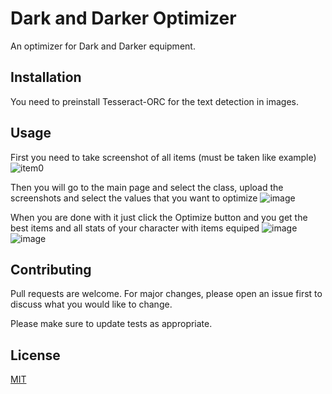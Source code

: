 # Dark and Darker Optimizer

An optimizer for Dark and Darker equipment.

## Installation

You need to preinstall Tesseract-ORC for the text detection in images.

## Usage

First you need to take screenshot of all items (must be taken like example)
![item0](https://github.com/gonibix23/dark_and_darker_optimizer/assets/47611628/d9ba7d9d-2e67-47be-aa2a-4210d28d0143)

Then you will go to the main page and select the class, upload the screenshots and select the values that you want to optimize
![image](https://github.com/gonibix23/dark_and_darker_optimizer/assets/47611628/e767b6ee-2b2e-4db7-95ef-b8f1ed339be5)

When you are done with it just click the Optimize button and you get the best items and all stats of your character with items equiped
![image](https://github.com/gonibix23/dark_and_darker_optimizer/assets/47611628/1ba31796-5b60-4fea-aceb-89ac921b0d92)
![image](https://github.com/gonibix23/dark_and_darker_optimizer/assets/47611628/02f8ac36-cac3-44d5-90c0-ee7abdab77a6)


## Contributing

Pull requests are welcome. For major changes, please open an issue first
to discuss what you would like to change.

Please make sure to update tests as appropriate.

## License

[MIT](https://choosealicense.com/licenses/mit/)
